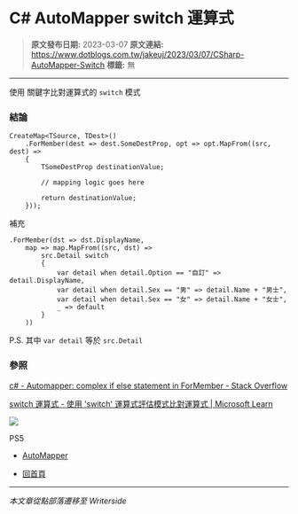 # C# AutoMapper switch 運算式

> **原文發布日期:** 2023-03-07
> **原文連結:** https://www.dotblogs.com.tw/jakeuj/2023/03/07/CSharp-AutoMapper-Switch
> **標籤:** 無

---

使用 關鍵字比對運算式的 `switch` 模式

### 結論

```
CreateMap<TSource, TDest>()
    .ForMember(dest => dest.SomeDestProp, opt => opt.MapFrom((src, dest) =>
    {
        TSomeDestProp destinationValue;

        // mapping logic goes here

        return destinationValue;
    }));
```

補充

```
.ForMember(dst => dst.DisplayName,
    map => map.MapFrom((src, dst) =>
        src.Detail switch
        {
            var detail when detail.Option == "自訂" => detail.DisplayName,
            var detail when detail.Sex == "男" => detail.Name + "男士",
            var detail when detail.Sex == "女" => detail.Name + "女士",
            _ => default
        }
    ))
```

P.S. 其中 `var detail` 等於 `src.Detail`

### 參照

[c# - Automapper: complex if else statement in ForMember - Stack Overflow](https://stackoverflow.com/questions/32643076/automapper-complex-if-else-statement-in-formember/59329566#59329566)

[switch 運算式 - 使用 'switch' 運算式評估模式比對運算式 | Microsoft Learn](https://learn.microsoft.com/zh-tw/dotnet/csharp/language-reference/operators/switch-expression)

![](https://card.psnprofiles.com/1/jakeuj.png)

PS5

* [AutoMapper](/jakeuj/Tags?qq=AutoMapper)

* [回首頁](/jakeuj)

---

*本文章從點部落遷移至 Writerside*
